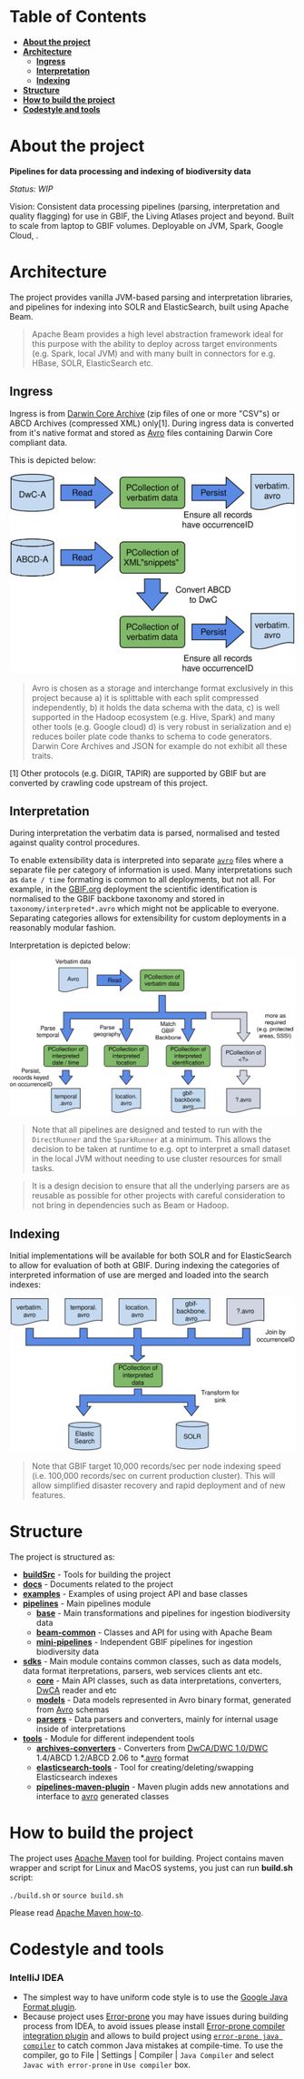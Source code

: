 # Table of Contents

- [**About the project**](https://github.com/gbif/artery#about-the-project)
- [**Architecture**](https://github.com/gbif/artery#architecture)
    - [**Ingress**](https://github.com/gbif/artery#ingress)
    - [**Interpretation**](https://github.com/gbif/artery#interpretation)
    - [**Indexing**](https://github.com/gbif/artery#indexing)
- [**Structure**](https://github.com/gbif/artery#structure)
- [**How to build the project**](https://github.com/gbif/artery#how-to-build-the-project)
- [**Codestyle and tools**](https://github.com/gbif/artery#codestyle-and-tools)

# About the project

**Pipelines for data processing and indexing of biodiversity data**

_Status: WIP_

Vision: Consistent data processing pipelines (parsing, interpretation and quality flagging) for use in GBIF, the Living Atlases project and beyond.
Built to scale from laptop to GBIF volumes. Deployable on JVM, Spark, Google Cloud, <insert your favourite cloud provider here>.

# Architecture

The project provides vanilla JVM-based parsing and interpretation libraries, and pipelines for indexing into SOLR and ElasticSearch, built using Apache Beam.

> Apache Beam provides a high level abstraction framework ideal for this purpose with the ability to deploy across target environments (e.g. Spark, local JVM) and with many built in connectors for e.g. HBase, SOLR, ElasticSearch etc.

## Ingress

Ingress is from [Darwin Core Archive](https://www.tdwg.org/standards/dwc/) (zip files of one or more "CSV"s) or ABCD Archives (compressed XML) only[1].
During ingress data is converted from it's native format and stored as [Avro](https://avro.apache.org/docs/current/) files containing Darwin Core compliant data.

This is depicted below:

![Ingress](./docs/images/ingress.svg)

> Avro is chosen as a storage and interchange format exclusively in this project because a) it is splittable with each split compressed independently, b) it holds the data schema with the data, c) is well supported in the Hadoop ecosystem (e.g. Hive, Spark) and many other tools (e.g. Google cloud) d) is very robust in serialization and e) reduces boiler plate code thanks to schema to code generators. Darwin Core Archives and JSON for example do not exhibit all these traits.

[1] Other protocols (e.g. DiGIR, TAPIR) are supported by GBIF but are converted by crawling code upstream of this project.

## Interpretation

During interpretation the verbatim data is parsed, normalised and tested against quality control procedures.

To enable extensibility data is interpreted into separate [`avro`](https://avro.apache.org/docs/current/) files where a separate file per category of information is used.  Many interpretations such as `date / time` formating is common to all deployments, but not all.
For example, in the [GBIF.org](https://www.gbif.org) deployment the scientific identification is normalised to the GBIF backbone taxonomy and stored in `taxonomy/interpreted*.avro` which might not be applicable to everyone.
Separating categories allows for extensibility for custom deployments in a reasonably modular fashion.

Interpretation is depicted below:

![Ingress](./docs/images/interpret.svg)

> Note that all pipelines are designed and tested to run with the `DirectRunner` and the `SparkRunner` at a minimum.  This allows the decision to be taken at runtime to e.g. opt to interpret a small dataset in the local JVM without needing to use cluster resources for small tasks.

> It is a design decision to ensure that all the underlying parsers are as reusable as possible for other projects with careful consideration to not bring in dependencies such as Beam or Hadoop.

## Indexing

Initial implementations will be available for both SOLR and for ElasticSearch to allow for evaluation of both at GBIF.
During indexing the categories of interpreted information of use are merged and loaded into the search indexes:

![Ingress](./docs/images/index.svg)

> Note that GBIF target 10,000 records/sec per node indexing speed (i.e. 100,000 records/sec on current production cluster).  This will allow simplified disaster recovery and rapid deployment and of new features.

# Structure

The project is structured as:

- [**buildSrc**](https://github.com/gbif/artery/tree/master/buildSrc) - Tools for building the project
- [**docs**](https://github.com/gbif/artery/tree/master/docs) - Documents related to the project
- [**examples**](https://github.com/gbif/artery/tree/master/examples) - Examples of using project API and base classes
- [**pipelines**](https://github.com/gbif/artery/tree/master/pipelines) - Main pipelines module
    - [**base**](https://github.com/gbif/artery/tree/master/pipelines/base) - Main transformations and pipelines for ingestion biodiversity data
    - [**beam-common**](https://github.com/gbif/artery/tree/master/pipelines/beam-common) - Classes and API for using with Apache Beam
    - [**mini-pipelines**](https://github.com/gbif/artery/tree/master/pipelines/mini-pipelines) - Independent GBIF pipelines for ingestion biodiversity data
- [**sdks**](https://github.com/gbif/artery/tree/master/sdks) - Main module contains common classes, such as data models, data format iterpretations, parsers, web services clients ant etc.
    - [**core**](https://github.com/gbif/artery/tree/master/sdks/core) - Main API classes, such as data interpretations, converters, [DwCA](https://www.tdwg.org/standards/dwc/) reader and etc
    - [**models**](https://github.com/gbif/artery/tree/master/sdks/models) - Data models represented in Avro binary format, generated from [Avro](https://avro.apache.org/docs/current/) schemas
    - [**parsers**](https://github.com/gbif/artery/tree/master/sdks/parsers) - Data parsers and converters, mainly for internal usage inside of interpretations
- [**tools**](https://github.com/gbif/artery/tree/master/tools) - Module for different independent tools
    - [**archives-converters**](https://github.com/gbif/artery/tree/master/tools/archives-converters) - Converters from [DwCA/DWC 1.0/DWC](https://www.tdwg.org/standards/dwc/) 1.4/ABCD 1.2/ABCD 2.06 to *.[avro](https://avro.apache.org/docs/current/) format
    - [**elasticsearch-tools**](https://github.com/gbif/artery/tree/master/tools/elasticsearch-tools) - Tool for creating/deleting/swapping Elasticsearch indexes
    - [**pipelines-maven-plugin**](https://github.com/gbif/artery/tree/master/tools/pipelines-maven-plugin) - Maven plugin adds new annotations and interface to [avro](https://avro.apache.org/docs/current/) generated classes

# How to build the project

The project uses [Apache Maven](https://maven.apache.org/) tool for building. Project contains maven wrapper and script for Linux and MacOS systems, you just can run **build.sh** script:

```./build.sh``` or ```source build.sh```

Please read [Apache Maven how-to](https://maven.apache.org/run.html).

# Codestyle and tools
### IntelliJ IDEA
- The simplest way to have uniform code style is to use the [Google Java Format plugin](https://plugins.jetbrains.com/plugin/8527-google-java-format).
- Because project uses [Error-prone](https://code.google.com/p/error-prone) you may have issues during building process from IDEA, to avoid issues please install [Error-prone compiler integration plugin](https://plugins.jetbrains.com/plugin/7349-error-prone-compiler-integration) and allows to build project using [`error-prone java compiler`](https://code.google.com/p/error-prone) to catch common Java mistakes at compile-time. To use the compiler, go to File | Settings | Compiler | `Java Compiler` and select `Javac with error-prone` in `Use compiler` box.